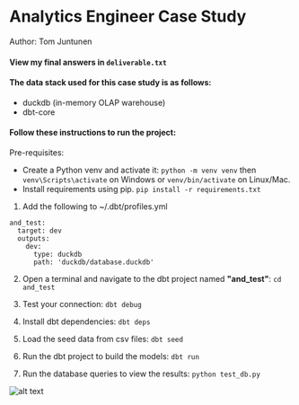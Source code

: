 # Analytics Engineer Case Study
Author: Tom Juntunen

#### View my final answers in `deliverable.txt`

#### The data stack used for this case study is as follows:
- duckdb (in-memory OLAP warehouse)
- dbt-core

#### Follow these instructions to run the project:

Pre-requisites:
- Create a Python venv and activate it:
```python -m venv venv``` then ```venv\Scripts\activate``` on Windows or ```venv/bin/activate``` on Linux/Mac.
- Install requirements using pip.
```pip install -r requirements.txt```

1. Add the following to ~/.dbt/profiles.yml
```
and_test:
  target: dev
  outputs:
    dev:
      type: duckdb
      path: 'duckdb/database.duckdb'
```

2. Open a terminal and navigate to the dbt project named **"and_test"**:
```cd and_test```

3. Test your connection:
```dbt debug```

4. Install dbt dependencies: 
```dbt deps```

4. Load the seed data from csv files:
```dbt seed```

5. Run the dbt project to build the models:
```dbt run```

6. Run the database queries to view the results:
```python test_db.py``` 

![alt text](image.png)